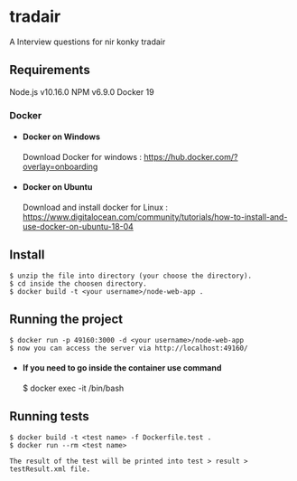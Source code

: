 # tradair

A Interview questions for nir konky tradair

## Requirements

Node.js v10.16.0
NPM v6.9.0
Docker 19

### Docker 
- #### Docker on Windows

  Download Docker for windows : https://hub.docker.com/?overlay=onboarding

- #### Docker on Ubuntu

  Download and install docker for Linux : https://www.digitalocean.com/community/tutorials/how-to-install-and-use-docker-on-ubuntu-18-04

## Install

    $ unzip the file into directory (your choose the directory).
    $ cd inside the choosen directory.
    $ docker build -t <your username>/node-web-app .

## Running the project

    $ docker run -p 49160:3000 -d <your username>/node-web-app
    $ now you can access the server via http://localhost:49160/

- #### If you need to go inside the container use command

    $ docker exec -it <container id> /bin/bash

## Running tests

    $ docker build -t <test name> -f Dockerfile.test .
    $ docker run --rm <test name>

    The result of the test will be printed into test > result > testResult.xml file.

